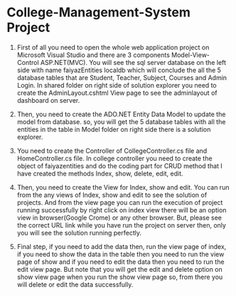 # College-Management-System Project

1) First of all you need to open the whole web application project on Microsoft Visual Studio and there are 3 components Model-View-Control ASP.NET(MVC). You will see the sql server database on the left side with name faiyazEntities localdb which will conclude the all the 5 database tables that are Student, Teacher, Subject, Courses and Admin Login. In shared folder on right side of solution explorer you need to create the AdminLayout.cshtml View page to see the adminlayout of dashboard on server.

2) Then, you need to create the ADO.NET Entity Data Model to update the model from database. so, you will get the 5 database tables with all the entities in the table in Model folder on right side there is a solution explorer.

3) You need to create the Controller of CollegeController.cs file and HomeController.cs file. In college controller you need to create the object of faiyazentities and do the coding part for CRUD method that I have created the methods Index, show, delete, edit, edit. 

4) Then, you need to create the View for Index, show and edit. You can run from the any views of Index, show and edit to see the solution of projects. And from the view page you can run the execution of project running successfully by right click on index view there will be an option view in browser(Google Crome) or any other browser. But, please see the correct URL link while you have run the project on server then, only you will see the solution running perfectly.

5) Final step, if you need to add the data then, run the view page of index, if you need to show the data in the table then you need to run the view page of show and if you need to edit the data then you need to run the edit view page. But note that you will get the edit and delete option on show view page when you run the show view page so, from there you will delete or edit the data successfully.

